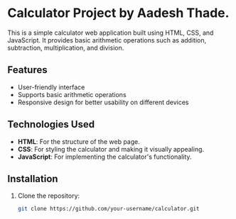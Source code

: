 # Calculator Project by Aadesh Thade.

This is a simple calculator web application built using HTML, CSS, and JavaScript. It provides basic arithmetic operations such as addition, subtraction, multiplication, and division.

## Features

- User-friendly interface
- Supports basic arithmetic operations
- Responsive design for better usability on different devices

## Technologies Used

- **HTML**: For the structure of the web page.
- **CSS**: For styling the calculator and making it visually appealing.
- **JavaScript**: For implementing the calculator's functionality.

## Installation

1. Clone the repository:

   ```bash
   git clone https://github.com/your-username/calculator.git
